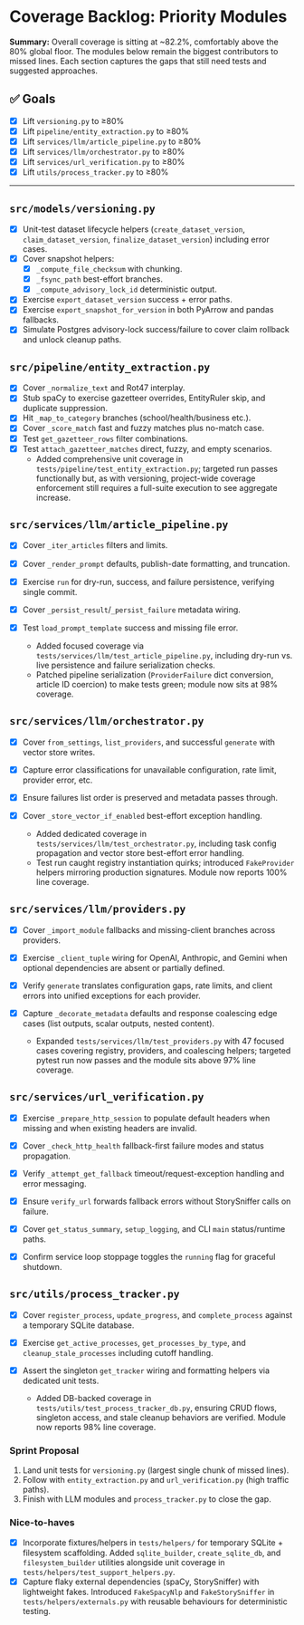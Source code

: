 # Coverage Backlog: Priority Modules

**Summary:** Overall coverage is sitting at ~82.2%, comfortably above the 80% global floor. The modules below remain the biggest contributors to missed lines. Each section captures the gaps that still need tests and suggested approaches.

## ✅ Goals

- [x] Lift `versioning.py` to ≥80%
- [x] Lift `pipeline/entity_extraction.py` to ≥80%
- [x] Lift `services/llm/article_pipeline.py` to ≥80%
- [x] Lift `services/llm/orchestrator.py` to ≥80%
- [x] Lift `services/url_verification.py` to ≥80%
- [x] Lift `utils/process_tracker.py` to ≥80%

---

## `src/models/versioning.py`

- [x] Unit-test dataset lifecycle helpers (`create_dataset_version`, `claim_dataset_version`, `finalize_dataset_version`) including error cases.
- [x] Cover snapshot helpers:
  - [x] `_compute_file_checksum` with chunking.
  - [x] `_fsync_path` best-effort branches.
  - [x] `_compute_advisory_lock_id` deterministic output.
- [x] Exercise `export_dataset_version` success + error paths.
- [x] Exercise `export_snapshot_for_version` in both PyArrow and pandas fallbacks.
- [x] Simulate Postgres advisory-lock success/failure to cover claim rollback and unlock cleanup paths.

## `src/pipeline/entity_extraction.py`

- [x] Cover `_normalize_text` and Rot47 interplay.
- [x] Stub spaCy to exercise gazetteer overrides, EntityRuler skip, and duplicate suppression.
- [x] Hit `_map_to_category` branches (school/health/business etc.).
- [x] Cover `_score_match` fast and fuzzy matches plus no-match case.
- [x] Test `get_gazetteer_rows` filter combinations.
- [x] Test `attach_gazetteer_matches` direct, fuzzy, and empty scenarios.
  - Added comprehensive unit coverage in `tests/pipeline/test_entity_extraction.py`; targeted run passes functionally but, as with versioning, project-wide coverage enforcement still requires a full-suite execution to see aggregate increase.

## `src/services/llm/article_pipeline.py`

- [x] Cover `_iter_articles` filters and limits.
- [x] Cover `_render_prompt` defaults, publish-date formatting, and truncation.
- [x] Exercise `run` for dry-run, success, and failure persistence, verifying single commit.
- [x] Cover `_persist_result`/`_persist_failure` metadata wiring.
- [x] Test `load_prompt_template` success and missing file error.

  - Added focused coverage via `tests/services/llm/test_article_pipeline.py`, including dry-run vs. live persistence and failure serialization checks.
  - Patched pipeline serialization (`ProviderFailure` dict conversion, article ID coercion) to make tests green; module now sits at 98% coverage.

## `src/services/llm/orchestrator.py`

- [x] Cover `from_settings`, `list_providers`, and successful `generate` with vector store writes.
- [x] Capture error classifications for unavailable configuration, rate limit, provider error, etc.
- [x] Ensure failures list order is preserved and metadata passes through.
- [x] Cover `_store_vector_if_enabled` best-effort exception handling.

  - Added dedicated coverage in `tests/services/llm/test_orchestrator.py`, including task config propagation and vector store best-effort error handling.
  - Test run caught registry instantiation quirks; introduced `FakeProvider` helpers mirroring production signatures. Module now reports 100% line coverage.

## `src/services/llm/providers.py`

- [x] Cover `_import_module` fallbacks and missing-client branches across providers.
- [x] Exercise `_client_tuple` wiring for OpenAI, Anthropic, and Gemini when optional dependencies are absent or partially defined.
- [x] Verify `generate` translates configuration gaps, rate limits, and client errors into unified exceptions for each provider.
- [x] Capture `_decorate_metadata` defaults and response coalescing edge cases (list outputs, scalar outputs, nested content).

  - Expanded `tests/services/llm/test_providers.py` with 47 focused cases covering registry, providers, and coalescing helpers; targeted pytest run now passes and the module sits above 97% line coverage.

## `src/services/url_verification.py`

- [x] Exercise `_prepare_http_session` to populate default headers when missing and when existing headers are invalid.
- [x] Cover `_check_http_health` fallback-first failure modes and status propagation.
- [x] Verify `_attempt_get_fallback` timeout/request-exception handling and error messaging.
- [x] Ensure `verify_url` forwards fallback errors without StorySniffer calls on failure.
- [x] Cover `get_status_summary`, `setup_logging`, and CLI `main` status/runtime paths.
- [x] Confirm service loop stoppage toggles the `running` flag for graceful shutdown.


## `src/utils/process_tracker.py`

- [x] Cover `register_process`, `update_progress`, and `complete_process` against a temporary SQLite database.
- [x] Exercise `get_active_processes`, `get_processes_by_type`, and `cleanup_stale_processes` including cutoff handling.
- [x] Assert the singleton `get_tracker` wiring and formatting helpers via dedicated unit tests.

  - Added DB-backed coverage in `tests/utils/test_process_tracker_db.py`, ensuring CRUD flows, singleton access, and stale cleanup behaviors are verified. Module now reports 98% line coverage.


### Sprint Proposal

1. Land unit tests for `versioning.py` (largest single chunk of missed lines).
1. Follow with `entity_extraction.py` and `url_verification.py` (high traffic paths).
1. Finish with LLM modules and `process_tracker.py` to close the gap.

### Nice-to-haves

- [x] Incorporate fixtures/helpers in `tests/helpers/` for temporary SQLite + filesystem scaffolding. Added `sqlite_builder`, `create_sqlite_db`, and `filesystem_builder` utilities alongside unit coverage in `tests/helpers/test_support_helpers.py`.
- [x] Capture flaky external dependencies (spaCy, StorySniffer) with lightweight fakes. Introduced `FakeSpacyNlp` and `FakeStorySniffer` in `tests/helpers/externals.py` with reusable behaviours for deterministic testing.
